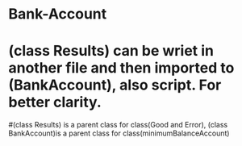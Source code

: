 # Bank-Account
# (class Results) can be wriet in another file and then imported to (BankAccount), also script. For better clarity. 
#(class Results) is a parent class for class(Good and Error), (class BankAccount)is a parent class for class(minimumBalanceAccount)
